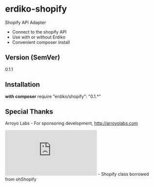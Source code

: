 erdiko-shopify
==============

Shopify API Adapter

* Connect to the shopify API
* Use with or without Erdiko
* Convenient composer install

Version (SemVer)
----------------

0.1.1

Installation
------------

**with composer**
	require "erdiko/shopify": "0.1.*"

Special Thanks
--------------

Arroyo Labs - For sponsoring development, http://arroyolabs.com

![cmcdonaldca/ohShopify.php](https://github.com/cmcdonaldca/ohShopify.php) - Shopify class borrowed from ohShopify
